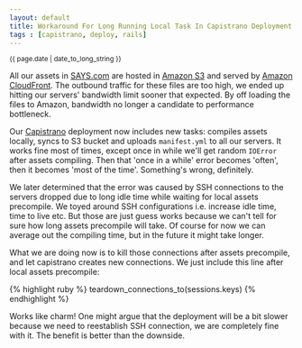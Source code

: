 ```yaml
---
layout: default
title: Workaround For Long Running Local Task In Capistrano Deployment
tags : [capistrano, deploy, rails]
---
```

<p><small>{{ page.date | date_to_long_string }}</small></p>

All our assets in [SAYS.com](http://says.com) are hosted in [Amazon S3](http://aws.amazon.com/s3/) and served by [Amazon CloudFront](http://aws.amazon.com/cloudfront/). The outbound traffic for these files are too high, we ended up hitting our servers' bandwidth limit sooner that expected. By off loading the files to Amazon, bandwidth no longer a candidate to performance bottleneck.

Our [Capistrano](http://capistranorb.com/) deployment now includes new tasks: compiles assets locally, syncs to S3 bucket and uploads `manifest.yml` to all our servers. It works fine most of times, except once in while we'll get random `IOError` after assets compiling. Then that 'once in a while' error becomes 'often', then it becomes 'most of the time'. Something's wrong, definitely. 

We later determined that the error was caused by SSH connections to the servers dropped due to long idle time while waiting for local assets precompile. We toyed around SSH configurations i.e. increase idle time, time to live etc. But those are just guess works because we can't tell for sure how long assets precompile will take. Of course for now we can average out the compiling time, but in the future it might take longer.

What we are doing now is to kill those connections after assets precompile, and let capistrano creates new connections. We just include this line after local assets precompile:

{% highlight ruby %}
	teardown_connections_to(sessions.keys)
{% endhighlight %}

Works like charm! One might argue that the deployment will be a bit slower because we need to reestablish SSH connection, we are completely fine with it. The benefit is better than the downside.